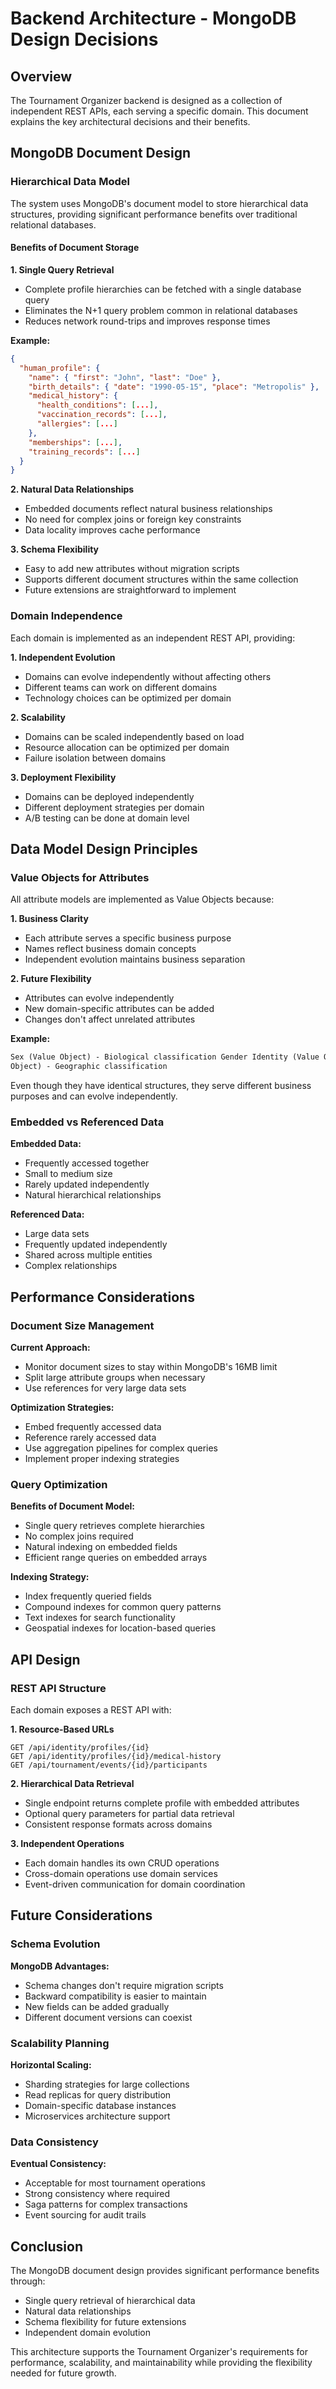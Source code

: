 # **Backend Architecture - MongoDB Design Decisions**

## **Overview**

The Tournament Organizer backend is designed as a collection of independent REST APIs, each serving a specific domain.
This document explains the key architectural decisions and their benefits.

## **MongoDB Document Design**

### **Hierarchical Data Model**

The system uses MongoDB's document model to store hierarchical data structures, providing significant performance
benefits over traditional relational databases.

#### **Benefits of Document Storage**

**1. Single Query Retrieval**

- Complete profile hierarchies can be fetched with a single database query
- Eliminates the N+1 query problem common in relational databases
- Reduces network round-trips and improves response times

**Example:**

```json
{
  "human_profile": {
    "name": { "first": "John", "last": "Doe" },
    "birth_details": { "date": "1990-05-15", "place": "Metropolis" },
    "medical_history": {
      "health_conditions": [...],
      "vaccination_records": [...],
      "allergies": [...]
    },
    "memberships": [...],
    "training_records": [...]
  }
}
```

**2. Natural Data Relationships**

- Embedded documents reflect natural business relationships
- No need for complex joins or foreign key constraints
- Data locality improves cache performance

**3. Schema Flexibility**

- Easy to add new attributes without migration scripts
- Supports different document structures within the same collection
- Future extensions are straightforward to implement

### **Domain Independence**

Each domain is implemented as an independent REST API, providing:

**1. Independent Evolution**

- Domains can evolve independently without affecting others
- Different teams can work on different domains
- Technology choices can be optimized per domain

**2. Scalability**

- Domains can be scaled independently based on load
- Resource allocation can be optimized per domain
- Failure isolation between domains

**3. Deployment Flexibility**

- Domains can be deployed independently
- Different deployment strategies per domain
- A/B testing can be done at domain level

## **Data Model Design Principles**

### **Value Objects for Attributes**

All attribute models are implemented as Value Objects because:

**1. Business Clarity**

- Each attribute serves a specific business purpose
- Names reflect business domain concepts
- Independent evolution maintains business separation

**2. Future Flexibility**

- Attributes can evolve independently
- New domain-specific attributes can be added
- Changes don't affect unrelated attributes

**Example:**

```markdown
Sex (Value Object) - Biological classification Gender Identity (Value Object) - Personal identity Country (Value
Object) - Geographic classification
```

Even though they have identical structures, they serve different business purposes and can evolve independently.

### **Embedded vs Referenced Data**

**Embedded Data:**

- Frequently accessed together
- Small to medium size
- Rarely updated independently
- Natural hierarchical relationships

**Referenced Data:**

- Large data sets
- Frequently updated independently
- Shared across multiple entities
- Complex relationships

## **Performance Considerations**

### **Document Size Management**

**Current Approach:**

- Monitor document sizes to stay within MongoDB's 16MB limit
- Split large attribute groups when necessary
- Use references for very large data sets

**Optimization Strategies:**

- Embed frequently accessed data
- Reference rarely accessed data
- Use aggregation pipelines for complex queries
- Implement proper indexing strategies

### **Query Optimization**

**Benefits of Document Model:**

- Single query retrieves complete hierarchies
- No complex joins required
- Natural indexing on embedded fields
- Efficient range queries on embedded arrays

**Indexing Strategy:**

- Index frequently queried fields
- Compound indexes for common query patterns
- Text indexes for search functionality
- Geospatial indexes for location-based queries

## **API Design**

### **REST API Structure**

Each domain exposes a REST API with:

**1. Resource-Based URLs**

```
GET /api/identity/profiles/{id}
GET /api/identity/profiles/{id}/medical-history
GET /api/tournament/events/{id}/participants
```

**2. Hierarchical Data Retrieval**

- Single endpoint returns complete profile with embedded attributes
- Optional query parameters for partial data retrieval
- Consistent response formats across domains

**3. Independent Operations**

- Each domain handles its own CRUD operations
- Cross-domain operations use domain services
- Event-driven communication for domain coordination

## **Future Considerations**

### **Schema Evolution**

**MongoDB Advantages:**

- Schema changes don't require migration scripts
- Backward compatibility is easier to maintain
- New fields can be added gradually
- Different document versions can coexist

### **Scalability Planning**

**Horizontal Scaling:**

- Sharding strategies for large collections
- Read replicas for query distribution
- Domain-specific database instances
- Microservices architecture support

### **Data Consistency**

**Eventual Consistency:**

- Acceptable for most tournament operations
- Strong consistency where required
- Saga patterns for complex transactions
- Event sourcing for audit trails

## **Conclusion**

The MongoDB document design provides significant performance benefits through:

- Single query retrieval of hierarchical data
- Natural data relationships
- Schema flexibility for future extensions
- Independent domain evolution

This architecture supports the Tournament Organizer's requirements for performance, scalability, and maintainability
while providing the flexibility needed for future growth.

